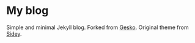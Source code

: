 # My blog

Simple and minimal Jekyll blog.
Forked from [Gesko](https://github.com/DavideBri/Gesko).
Original theme from [Sidey](https://github.com/ronv/sidey).
